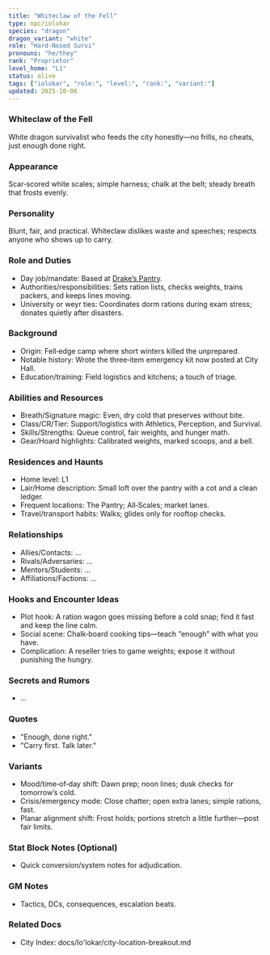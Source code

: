 ```yaml
---
title: "Whiteclaw of the Fell"
type: npc/iolokar
species: "dragon"
dragon_variant: "white"
role: "Hard-Nosed Survi"
pronouns: "he/they"
rank: "Proprietor"
level_home: "L1"
status: alive
tags: ["iolokar", "role:", "level:", "rank:", "variant:"]
updated: 2025-10-06
---
```

### Whiteclaw of the Fell

White dragon survivalist who feeds the city honestly—no frills, no cheats, just enough done right.

### Appearance

Scar‑scored white scales; simple harness; chalk at the belt; steady breath that frosts evenly.

### Personality

Blunt, fair, and practical. Whiteclaw dislikes waste and speeches; respects anyone who shows up to carry.

### Role and Duties

- Day job/mandate: Based at [Drake’s Pantry](docs/Io'lokar/Locations/drakes-pantry.md).
- Authorities/responsibilities: Sets ration lists, checks weights, trains packers, and keeps lines moving.
- University or weyr ties: Coordinates dorm rations during exam stress; donates quietly after disasters.

### Background

- Origin: Fell‑edge camp where short winters killed the unprepared.
- Notable history: Wrote the three‑item emergency kit now posted at City Hall.
- Education/training: Field logistics and kitchens; a touch of triage.

### Abilities and Resources

- Breath/Signature magic: Even, dry cold that preserves without bite.
- Class/CR/Tier: Support/logistics with Athletics, Perception, and Survival.
- Skills/Strengths: Queue control, fair weights, and hunger math.
- Gear/Hoard highlights: Calibrated weights, marked scoops, and a bell.

### Residences and Haunts

- Home level: L1
- Lair/Home description: Small loft over the pantry with a cot and a clean ledger.
- Frequent locations: The Pantry; All‑Scales; market lanes.
- Travel/transport habits: Walks; glides only for rooftop checks.

### Relationships

- Allies/Contacts: ...
- Rivals/Adversaries: ...
- Mentors/Students: ...
- Affiliations/Factions: ...

### Hooks and Encounter Ideas

- Plot hook: A ration wagon goes missing before a cold snap; find it fast and keep the line calm.
- Social scene: Chalk‑board cooking tips—teach “enough” with what you have.
- Complication: A reseller tries to game weights; expose it without punishing the hungry.

### Secrets and Rumors

- ...

### Quotes

- "Enough, done right."
- "Carry first. Talk later."

### Variants

- Mood/time‑of‑day shift: Dawn prep; noon lines; dusk checks for tomorrow’s cold.
- Crisis/emergency mode: Close chatter; open extra lanes; simple rations, fast.
- Planar alignment shift: Frost holds; portions stretch a little further—post fair limits.

### Stat Block Notes (Optional)

- Quick conversion/system notes for adjudication.

### GM Notes

- Tactics, DCs, consequences, escalation beats.

### Related Docs

- City Index: docs/Io'lokar/city-location-breakout.md
